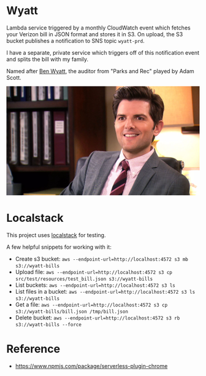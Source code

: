# Wyatt

Lambda service triggered by a monthly CloudWatch event which fetches your Verizon bill in JSON format and stores it in S3. On upload, the S3 bucket publishes a notification to SNS topic `wyatt-prd`.

I have a separate, private service which triggers off of this notification event and splits the bill with my family.

Named after [Ben Wyatt](https://en.wikipedia.org/wiki/Ben_Wyatt_(Parks_and_Recreation)), the auditor from "Parks and Rec" played by Adam Scott.

![Ben Wyatt](img/wyatt.jpg)

# Localstack

This project uses [localstack](https://github.com/localstack/localstack) for testing. 

A few helpful snippets for working with it:

- Create s3 bucket: `aws --endpoint-url=http://localhost:4572 s3 mb s3://wyatt-bills`
- Upload file: `aws --endpoint-url=http://localhost:4572 s3 cp src/test/resources/test_bill.json s3://wyatt-bills`
- List buckets: `aws --endpoint-url=http://localhost:4572 s3 ls`
- List files in a bucket: `aws --endpoint-url=http://localhost:4572 s3 ls s3://wyatt-bills`
- Get a file: `aws --endpoint-url=http://localhost:4572 s3 cp s3://wyatt-bills/bill.json /tmp/bill.json`
- Delete bucket: `aws --endpoint-url=http://localhost:4572 s3 rb s3://wyatt-bills --force`

# Reference

- https://www.npmjs.com/package/serverless-plugin-chrome
